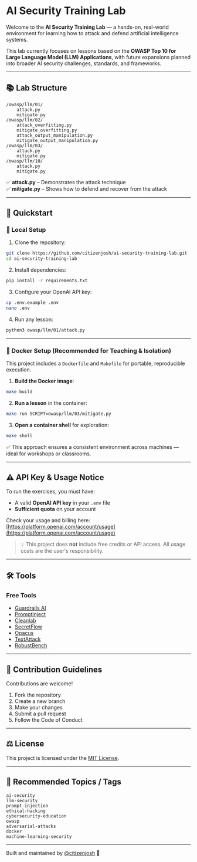 # AI Security Training Lab

Welcome to the **AI Security Training Lab** — a hands-on, real-world environment for learning how to attack and defend artificial intelligence systems.

This lab currently focuses on lessons based on the **OWASP Top 10 for Large Language Model (LLM) Applications**, with future expansions planned into broader AI security challenges, standards, and frameworks.

---

## 📚 Lab Structure
```
/owasp/llm/01/
    attack.py
    mitigate.py
/owasp/llm/02/
    attack_overfitting.py
    mitigate_overfitting.py
    attack_output_manipulation.py
    mitigate_output_manipulation.py
/owasp/llm/03/
    attack.py
    mitigate.py
/owasp/llm/10/
    attack.py
    mitigate.py
```

✅ **attack.py** – Demonstrates the attack technique  
✅ **mitigate.py** – Shows how to defend and recover from the attack

---

## 🚀 Quickstart

### 🔧 Local Setup

1. Clone the repository:

```bash
git clone https://github.com/citizenjosh/ai-security-training-lab.git
cd ai-security-training-lab
```

2. Install dependencies:

```bash
pip install -r requirements.txt
```

3. Configure your OpenAI API key:

```bash
cp .env.example .env
nano .env
```

4. Run any lesson:

```bash
python3 owasp/llm/01/attack.py
```

---

### 🐳 Docker Setup (Recommended for Teaching & Isolation)

This project includes a `Dockerfile` and `Makefile` for portable, reproducible execution.

1. **Build the Docker image**:

```bash
make build
```

2. **Run a lesson** in the container:

```bash
make run SCRIPT=owasp/llm/03/mitigate.py
```

3. **Open a container shell** for exploration:

```bash
make shell
```

✅ This approach ensures a consistent environment across machines — ideal for workshops or classrooms.

---

## ⚠️ API Key & Usage Notice

To run the exercises, you must have:

- A valid **OpenAI API key** in your `.env` file
- **Sufficient quota** on your account

Check your usage and billing here:  
[https://platform.openai.com/account/usage](https://platform.openai.com/account/usage)

> 💡 This project does **not** include free credits or API access. All usage costs are the user's responsibility.

---

## 🛠️ Tools

### Free Tools
- [Guardrails AI](https://github.com/ShreyaR/guardrails)  
- [PromptInject](https://github.com/jthwjj/promptinject)  
- [Cleanlab](https://github.com/cleanlab/cleanlab)  
- [SecretFlow](https://secretflow.org/)  
- [Opacus](https://opacus.ai/)  
- [TextAttack](https://github.com/QData/TextAttack)  
- [RobustBench](https://robustbench.github.io/)  

---

## 🧠 Contribution Guidelines

Contributions are welcome!

1. Fork the repository  
2. Create a new branch  
3. Make your changes  
4. Submit a pull request  
5. Follow the Code of Conduct  

---

## ⚖️ License

This project is licensed under the [MIT License](https://opensource.org/license/mit).

---

## 🔖 Recommended Topics / Tags

```
ai-security
llm-security
prompt-injection
ethical-hacking
cybersecurity-education
owasp
adversarial-attacks
docker
machine-learning-security
```

---

Built and maintained by [@citizenjosh](https://github.com/citizenjosh) 🚀


